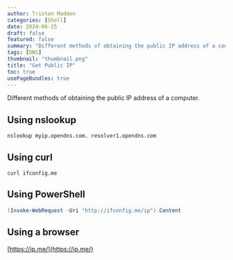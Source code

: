 ```yaml
---
author: Tristan Madden
categories: [Shell]
date: 2024-06-25
draft: false
featured: false
summary: "Different methods of obtaining the public IP address of a computer."
tags: [DNS]
thumbnail: "thumbnail.png"
title: "Get Public IP"
toc: true
usePageBundles: true
---
```


Different methods of obtaining the public IP address of a computer.

## Using nslookup
```Shell
nslookup myip.opendns.com. resolver1.opendns.com
```

## Using curl
```Shell
curl ifconfig.me
```

## Using PowerShell
```PowerShell
(Invoke-WebRequest -Uri "http://ifconfig.me/ip").Content
```

## Using a browser
[https://ip.me/](https://ip.me/)